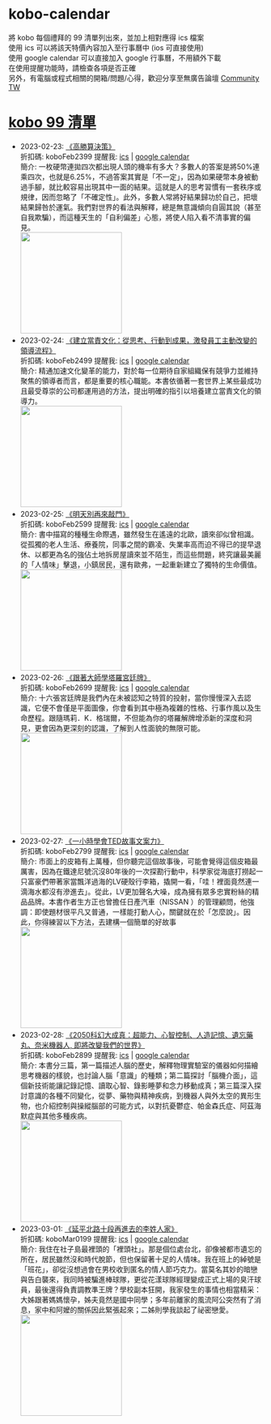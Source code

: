 # kobo-calendar
將 kobo 每個禮拜的 99 清單列出來，並加上相對應得 ics 檔案  
使用 ics 可以將該天特價內容加入至行事曆中 (ios 可直接使用)  
使用 google calendar 可以直接加入 google 行事曆，不用額外下載  
在使用提醒功能時，請檢查各項是否正確  
另外，有電腦或程式相關的開箱/問題/心得，歡迎分享至無廣告論壇 [Community TW](https://community.tw)

# [kobo 99 清單](https://www.kobo.com/zh/blog/一週99書單-2-23-3-1)
- 2023-02-23: [《高勝算決策》](https://www.kobo.com/tw/zh/ebook/ZFwhI2Z7dTO5BIw4noJFHg?utm_source=twblog&utm_medium=list&utm_campaign=dd99-202302090223)  
  折扣碼: koboFeb2399 提醒我: [ics](ics/kobo-calendar-2023-02-23.ics) | [google calendar](https://www.google.com/calendar/render?action=TEMPLATE&text=KOBO99+%E3%80%8A%E9%AB%98%E5%8B%9D%E7%AE%97%E6%B1%BA%E7%AD%96%E3%80%8B&details=%E9%80%A3%E7%B5%90%3A+https%3A%2F%2Fwww.kobo.com%2Ftw%2Fzh%2Febook%2FZFwhI2Z7dTO5BIw4noJFHg%3Futm_source%3Dtwblog%26utm_medium%3Dlist%26utm_campaign%3Ddd99-202302090223+%E5%84%AA%E6%83%A0%E7%A2%BC%3A+koboFeb2399&dates=20230223T000000%2F20230223T235900&ctz=Asia/Taipei)  
  簡介: 一枚硬幣連拋四次都出現人頭的機率有多大？多數人的答案是將50%連乘四次，也就是6.25%，不過答案其實是「不一定」，因為如果硬幣本身被動過手腳，就比較容易出現其中一面的結果。這就是人的思考習慣有一套秩序或規律，因而忽略了「不確定性」。此外，多數人常將好結果歸功於自己，把壞結果歸咎於運氣。我們對世界的看法與解釋，總是無意識傾向自圓其說（甚至自我欺騙），而這種天生的「自利偏差」心態，將使人陷入看不清事實的偏見。  
  <img width="200" src="https://news.objects.frb.io/transforms/bookcoversfb/746799/高勝算決策_9b7caa11f5ab43e798472d7a3a255437.jpg">
- 2023-02-24: [《建立當責文化：從思考、行動到成果，激發員工主動改變的領導流程》](https://www.kobo.com/tw/zh/ebook/d6wdPQ1akjWyBfOBtoJ3Hg?utm_source=twblog&utm_medium=list&utm_campaign=dd99-202302090224)  
  折扣碼: koboFeb2499 提醒我: [ics](ics/kobo-calendar-2023-02-24.ics) | [google calendar](https://www.google.com/calendar/render?action=TEMPLATE&text=KOBO99+%E3%80%8A%E5%BB%BA%E7%AB%8B%E7%95%B6%E8%B2%AC%E6%96%87%E5%8C%96%EF%BC%9A%E5%BE%9E%E6%80%9D%E8%80%83%E3%80%81%E8%A1%8C%E5%8B%95%E5%88%B0%E6%88%90%E6%9E%9C%EF%BC%8C%E6%BF%80%E7%99%BC%E5%93%A1%E5%B7%A5%E4%B8%BB%E5%8B%95%E6%94%B9%E8%AE%8A%E7%9A%84%E9%A0%98%E5%B0%8E%E6%B5%81%E7%A8%8B%E3%80%8B&details=%E9%80%A3%E7%B5%90%3A+https%3A%2F%2Fwww.kobo.com%2Ftw%2Fzh%2Febook%2Fd6wdPQ1akjWyBfOBtoJ3Hg%3Futm_source%3Dtwblog%26utm_medium%3Dlist%26utm_campaign%3Ddd99-202302090224+%E5%84%AA%E6%83%A0%E7%A2%BC%3A+koboFeb2499&dates=20230224T000000%2F20230224T235900&ctz=Asia/Taipei)  
  簡介: 精通加速文化變革的能力，對於每一位期待自家組織保有競爭力並維持聚焦的領導者而言，都是重要的核心職能。本書依循著一套世界上某些最成功且最受尊崇的公司都運用過的方法，提出明確的指引以培養建立當責文化的領導力。  
  <img width="200" src="https://news.objects.frb.io/transforms/bookcoversfb/746800/建立當責文化：從思考、行動到成果，激發員工主動改變的領導流程_9b7caa11f5ab43e798472d7a3a255437.jpg">
- 2023-02-25: [《明天別再來敲門》](https://www.kobo.com/tw/zh/ebook/qRZKJi5qBjaAxM5eRHtNSQ?utm_source=twblog&utm_medium=list&utm_campaign=dd99-202302090225)  
  折扣碼: koboFeb2599 提醒我: [ics](ics/kobo-calendar-2023-02-25.ics) | [google calendar](https://www.google.com/calendar/render?action=TEMPLATE&text=KOBO99+%E3%80%8A%E6%98%8E%E5%A4%A9%E5%88%A5%E5%86%8D%E4%BE%86%E6%95%B2%E9%96%80%E3%80%8B&details=%E9%80%A3%E7%B5%90%3A+https%3A%2F%2Fwww.kobo.com%2Ftw%2Fzh%2Febook%2FqRZKJi5qBjaAxM5eRHtNSQ%3Futm_source%3Dtwblog%26utm_medium%3Dlist%26utm_campaign%3Ddd99-202302090225+%E5%84%AA%E6%83%A0%E7%A2%BC%3A+koboFeb2599&dates=20230225T000000%2F20230225T235900&ctz=Asia/Taipei)  
  簡介: 書中描寫的種種生命際遇，雖然發生在遙遠的北歐，讀來卻似曾相識。從孤獨的老人生活、療養院，同事之間的霸凌、失業率高而迫不得已的提早退休、以都更為名的強佔土地拆房屋讀來並不陌生，而這些問題，終究讓最美麗的「人情味」擊退，小鎮居民，還有歐弗，一起重新建立了獨特的生命價值。  
  <img width="200" src="https://news.objects.frb.io/transforms/bookcoversfb/746833/明天別再來敲門_2023-02-22-095702_pobk_9b7caa11f5ab43e798472d7a3a255437.jpg">
- 2023-02-26: [《跟著大師學塔羅宮廷牌》](https://www.kobo.com/tw/zh/ebook/oPCIhXENxTyQxLVZSm1bTg?utm_source=twblog&utm_medium=list&utm_campaign=dd99-202302090226)  
  折扣碼: koboFeb2699 提醒我: [ics](ics/kobo-calendar-2023-02-26.ics) | [google calendar](https://www.google.com/calendar/render?action=TEMPLATE&text=KOBO99+%E3%80%8A%E8%B7%9F%E8%91%97%E5%A4%A7%E5%B8%AB%E5%AD%B8%E5%A1%94%E7%BE%85%E5%AE%AE%E5%BB%B7%E7%89%8C%E3%80%8B&details=%E9%80%A3%E7%B5%90%3A+https%3A%2F%2Fwww.kobo.com%2Ftw%2Fzh%2Febook%2FoPCIhXENxTyQxLVZSm1bTg%3Futm_source%3Dtwblog%26utm_medium%3Dlist%26utm_campaign%3Ddd99-202302090226+%E5%84%AA%E6%83%A0%E7%A2%BC%3A+koboFeb2699&dates=20230226T000000%2F20230226T235900&ctz=Asia/Taipei)  
  簡介: 十六張宮廷牌是我們內在未被認知之特質的投射，當你慢慢深入去認識，它便不會僅是平面圖像，你會看到其中極為複雜的性格、行事作風以及生命歷程。跟隨瑪莉．K．格瑞爾，不但能為你的塔羅解牌增添新的深度和洞見，更會因為更深刻的認識，了解到人性面貌的無限可能。  
  <img width="200" src="https://news.objects.frb.io/transforms/bookcoversfb/746834/跟著大師學塔羅宮廷牌_9b7caa11f5ab43e798472d7a3a255437.jpg">
- 2023-02-27: [《一小時學會TED故事文案力》](https://www.kobo.com/tw/zh/ebook/ted-20?utm_source=twblog&utm_medium=list&utm_campaign=dd99-202302090227)  
  折扣碼: koboFeb2799 提醒我: [ics](ics/kobo-calendar-2023-02-27.ics) | [google calendar](https://www.google.com/calendar/render?action=TEMPLATE&text=KOBO99+%E3%80%8A%E4%B8%80%E5%B0%8F%E6%99%82%E5%AD%B8%E6%9C%83TED%E6%95%85%E4%BA%8B%E6%96%87%E6%A1%88%E5%8A%9B%E3%80%8B&details=%E9%80%A3%E7%B5%90%3A+https%3A%2F%2Fwww.kobo.com%2Ftw%2Fzh%2Febook%2Fted-20%3Futm_source%3Dtwblog%26utm_medium%3Dlist%26utm_campaign%3Ddd99-202302090227+%E5%84%AA%E6%83%A0%E7%A2%BC%3A+koboFeb2799&dates=20230227T000000%2F20230227T235900&ctz=Asia/Taipei)  
  簡介: 市面上的皮箱有上萬種，但你聽完這個故事後，可能會覺得這個皮箱最厲害，因為在鐵達尼號沉沒80年後的一次探勘行動中，科學家從海底打撈起一只富豪們帶著家當飄洋過海的LV硬殼行李箱，撬開一看，「哇！裡面竟然連一滴海水都沒有滲進去」。從此，LV更加聲名大噪，成為擁有眾多忠實粉絲的精品品牌。本書作者生方正也曾擔任日產汽車（NISSAN ）的管理顧問，他強調：即使題材很平凡又普通，一樣能打動人心，關鍵就在於「怎麼說」。因此，你得練習以下方法，去建構一個簡單的好故事  
  <img width="200" src="https://news.objects.frb.io/transforms/bookcoversfb/746835/一小時學會TED故事文案力_9b7caa11f5ab43e798472d7a3a255437.jpg">
- 2023-02-28: [《2050科幻大成真：超能力、心智控制、人造記憶、遺忘藥丸、奈米機器人, 即將改變我們的世界》](https://www.kobo.com/tw/zh/ebook/RhvI-vKXDjK4hUKkPhaVBQ?utm_source=twblog&utm_medium=list&utm_campaign=dd99-202302090228)  
  折扣碼: koboFeb2899 提醒我: [ics](ics/kobo-calendar-2023-02-28.ics) | [google calendar](https://www.google.com/calendar/render?action=TEMPLATE&text=KOBO99+%E3%80%8A2050%E7%A7%91%E5%B9%BB%E5%A4%A7%E6%88%90%E7%9C%9F%EF%BC%9A%E8%B6%85%E8%83%BD%E5%8A%9B%E3%80%81%E5%BF%83%E6%99%BA%E6%8E%A7%E5%88%B6%E3%80%81%E4%BA%BA%E9%80%A0%E8%A8%98%E6%86%B6%E3%80%81%E9%81%BA%E5%BF%98%E8%97%A5%E4%B8%B8%E3%80%81%E5%A5%88%E7%B1%B3%E6%A9%9F%E5%99%A8%E4%BA%BA%2C+%E5%8D%B3%E5%B0%87%E6%94%B9%E8%AE%8A%E6%88%91%E5%80%91%E7%9A%84%E4%B8%96%E7%95%8C%E3%80%8B&details=%E9%80%A3%E7%B5%90%3A+https%3A%2F%2Fwww.kobo.com%2Ftw%2Fzh%2Febook%2FRhvI-vKXDjK4hUKkPhaVBQ%3Futm_source%3Dtwblog%26utm_medium%3Dlist%26utm_campaign%3Ddd99-202302090228+%E5%84%AA%E6%83%A0%E7%A2%BC%3A+koboFeb2899&dates=20230228T000000%2F20230228T235900&ctz=Asia/Taipei)  
  簡介: 本書分三篇，第一篇描述人腦的歷史，解釋物理實驗室的儀器如何描繪思考機器的樣貌，也討論人腦「意識」的種類；第二篇探討「腦機介面」，這個新技術能讓記錄記憶、讀取心智、錄影睡夢和念力移動成真；第三篇深入探討意識的各種不同變化，從夢、藥物與精神疾病，到機器人與外太空的異形生物，也介紹控制與操縱腦部的可能方式，以對抗憂鬱症、帕金森氏症、阿茲海默症與其他多種疾病。  
  <img width="200" src="https://news.objects.frb.io/transforms/bookcoversfb/746836/2050科幻大成真：超能力、心智控制、人造記憶、遺忘藥丸、奈米機器人-即將改變我們的世界_9b7caa11f5ab43e798472d7a3a255437.jpg">
- 2023-03-01: [《延平北路十段再進去的李姓人家》](https://www.kobo.com/tw/zh/ebook/un8-THlmQjCpHtGV-ph8rQ?utm_source=twblog&utm_medium=list&utm_campaign=dd99-202302090301)  
  折扣碼: koboMar0199 提醒我: [ics](ics/kobo-calendar-2023-03-01.ics) | [google calendar](https://www.google.com/calendar/render?action=TEMPLATE&text=KOBO99+%E3%80%8A%E5%BB%B6%E5%B9%B3%E5%8C%97%E8%B7%AF%E5%8D%81%E6%AE%B5%E5%86%8D%E9%80%B2%E5%8E%BB%E7%9A%84%E6%9D%8E%E5%A7%93%E4%BA%BA%E5%AE%B6%E3%80%8B&details=%E9%80%A3%E7%B5%90%3A+https%3A%2F%2Fwww.kobo.com%2Ftw%2Fzh%2Febook%2Fun8-THlmQjCpHtGV-ph8rQ%3Futm_source%3Dtwblog%26utm_medium%3Dlist%26utm_campaign%3Ddd99-202302090301+%E5%84%AA%E6%83%A0%E7%A2%BC%3A+koboMar0199&dates=20230301T000000%2F20230301T235900&ctz=Asia/Taipei)  
  簡介: 我住在社子島最裡頭的「裡頭社」。那是個位處台北，卻像被都市遺忘的所在，居民雖然沒和時代脫節，但也保留著十足的人情味。我在班上的綽號是「班花」，卻從沒想過會在男校收到匿名的情人節巧克力。當莫名其妙的暗戀與告白襲來，我同時被騙進棒球隊，更從花漾球隊經理變成正式上場的臭汗球員，最後還得負責調教準王牌？學校副本狂開，我家發生的事情也相當精采：大姊跟著媽媽懷孕，姊夫竟然是國中同學；多年前離家的風流阿公突然有了消息，家中和阿嬤的關係因此緊張起來；二姊則學我談起了祕密戀愛。  
  <img width="200" src="https://news.objects.frb.io/transforms/bookcoversfb/746837/延平北路十段再進去的李姓人家_9b7caa11f5ab43e798472d7a3a255437.jpg">
